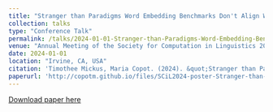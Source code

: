 ```yaml
---
title: "Stranger than Paradigms Word Embedding Benchmarks Don't Align With Morphology"
collection: talks
type: "Conference Talk"
permalink: /talks/2024-01-01-Stranger-than-Paradigms-Word-Embedding-Benchmarks-
venue: "Annual Meeting of the Society for Computation in Linguistics 2024, University of California Irvine, Irvine, CA, USA"
date: 2024-01-01
location: "Irvine, CA, USA"
citation: 'Timothee Mickus, Maria Copot. (2024). &quot;Stranger than Paradigms Word Embedding Benchmarks Don&apos;t Align With Morphology&quot;. Annual Meeting of the Society for Computation in Linguistics 2024, University of California Irvine, Irvine, CA, USA.'
paperurl: 'http://copotm.github.io/files/SCiL2024-poster-Stranger-than-paradigms.pdf'
---
```


[Download paper here](http://copotm.github.io/files/SCiL2024-poster-Stranger-than-paradigms.pdf)
